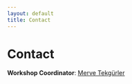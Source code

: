 ```yaml
---
layout: default
title: Contact
---
```


<h1 class="text-center my-5">Contact</h1>

<p class="text-center"><strong>Workshop Coordinator</strong>: <a href="mailto: mtekgurl@stanford.edu">Merve Tekgürler</a></p>
